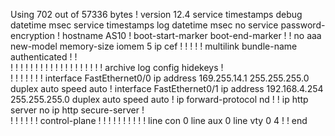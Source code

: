 Using 702 out of 57336 bytes
!
version 12.4
service timestamps debug datetime msec
service timestamps log datetime msec
no service password-encryption
!
hostname AS10
!
boot-start-marker
boot-end-marker
!
!
no aaa new-model
memory-size iomem 5
ip cef
!
!
!
!
!
multilink bundle-name authenticated
!
!         
!
!
!
!
!
!
!
!
!
!
!
!
!
!
!
!
!
!
!
archive
 log config
  hidekeys
!         
!
!
!
!
!
!
!
interface FastEthernet0/0
 ip address 169.255.14.1 255.255.255.0
 duplex auto
 speed auto
!
interface FastEthernet0/1
 ip address 192.168.4.254 255.255.255.0
 duplex auto
 speed auto
!
ip forward-protocol nd
!
!
ip http server
no ip http secure-server
!         
!
!
!
!
!
!
control-plane
!
!
!
!
!
!
!
!
!
!
line con 0
line aux 0
line vty 0 4
!
!
end